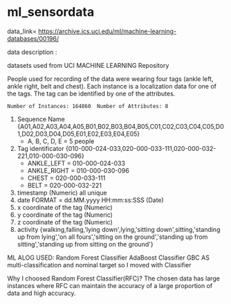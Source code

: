 # ml_sensordata


data_link= https://archive.ics.uci.edu/ml/machine-learning-databases/00196/


data description : 

 datasets used from UCI MACHINE LEARNING Repository 
 
People used for recording of the data were wearing four tags (ankle left, ankle right, belt and chest). 
   Each instance is a localization data for one of the tags. The tag can be identified by one of the attributes.
   
    Number of Instances: 164860  Number of Attributes: 8 
  1) Sequence Name {A01,A02,A03,A04,A05,B01,B02,B03,B04,B05,C01,C02,C03,C04,C05,D01,D02,D03,D04,D05,E01,E02,E03,E04,E05} 
      - A, B, C, D, E  = 5 people
   2) Tag identificator {010-000-024-033,020-000-033-111,020-000-032-221,010-000-030-096}	
	  - ANKLE_LEFT = 010-000-024-033
	  - ANKLE_RIGHT = 010-000-030-096
	  - CHEST = 020-000-033-111
      - BELT = 020-000-032-221
   3) timestamp (Numeric) all unique
   4) date FORMAT = dd.MM.yyyy HH:mm:ss:SSS (Date) 
   5) x coordinate of the tag (Numeric)
   6) y coordinate of the tag (Numeric)
   7) z coordinate of the tag (Numeric)
   8) activity  {walking,falling,'lying down',lying,'sitting down',sitting,'standing up from lying','on all fours','sitting on the ground','standing up from sitting','standing up from sitting on the ground'}


ML ALOG USED:
            Random Forest Classifier
            AdaBoost Classifier
            GBC
  AS multi-classification  and nominal target so I moved with Classifier
  
  Why I choosed Random Forest Classifier(RFC)?
   The chosen data has large instances where RFC can  maintain the accuracy of a large proportion of data and high accuracy.
